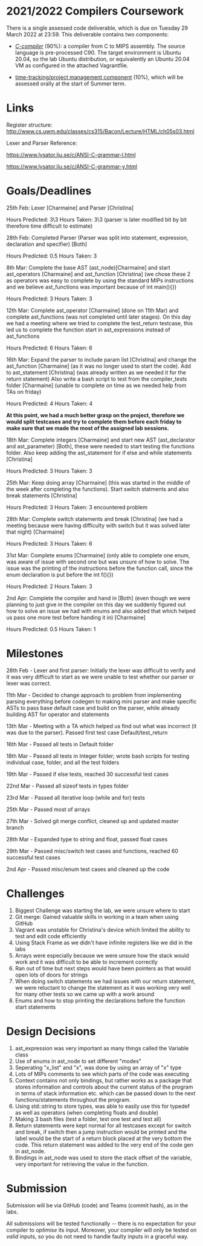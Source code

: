 2021/2022 Compilers Coursework
==============================

There is a single assessed code deliverable, which is due on Tuesday 29 March 2022 at 23:59. This deliverable contains two components:

- [*C-compiler*](c_compiler.md) (90%): a compiler from C to MIPS assembly. The source language is pre-processed C90. The target environment is Ubuntu 20.04, so the lab Ubuntu distribution, or equivalently an Ubuntu 20.04 VM as configured in the attached Vagrantfile.

- [time-tracking/project management component](management.md) (10%), which will be assessed orally at the start of Summer term.


Links
==========

Register structure: http://www.cs.uwm.edu/classes/cs315/Bacon/Lecture/HTML/ch05s03.html

Lexer and Parser Reference:

https://www.lysator.liu.se/c/ANSI-C-grammar-l.html

https://www.lysator.liu.se/c/ANSI-C-grammar-y.html


Goals/Deadlines
==========
25th Feb: Lexer [Charmaine] and Parser [Christina]

Hours Predicted: 3\3
Hours Taken: 3\3 (parser is later modified bit by bit therefore time difficult to estimate)

28th Feb: Completed Parser (Parser was split into statement, expression, declaration and specifier) [Both]

Hours Predicted: 0.5
Hours Taken: 3

8th Mar: Complete the base AST (ast_node)[Charmaine] and start ast_operators [Charmaine] and ast_function [Christina] (we chose these 2 as operators was easy to complete by using the standard MIPs instructions and we believe ast_functions was important because of int main(){})

Hours Predicted: 3
Hours Taken: 3

12th Mar: Complete ast_operator [Charmaine] (done on 11th Mar) and complete ast_functions (was not completed until later stages). On this day we had a meeting where we tried to complete the test_return testcase, this led us to complete the function start in ast_expressions instead of ast_functions

Hours Predicted: 6
Hours Taken: 6

16th Mar: Expand the parser to include param list [Christina] and change the ast_function [Charmaine] (as it was no longer used to start the code). Add to ast_statement [Christina] (was already written as we needed it for the return statement) Also write a bash script to test from the compiler_tests folder [Charmaine] (unable to complete on time as we needed help from TAs on friday)

Hours Predicted: 4
Hours Taken: 4

**At this point, we had a much better grasp on the project, therefore we would split testcases and try to complete them before each friday to make sure that we made the most of the assigned lab sessions.**

18th Mar: Complete integers [Charmaine] and start new AST (ast_declarator and ast_parameter) [Both], these were needed to start testing the functions folder. Also keep adding the ast_statement for if else and while statements [Christina]

Hours Predicted: 3
Hours Taken: 3

25th Mar: Keep doing array [Charmaine] (this was started in the middle of the week after completing the functions). Start switch statments and also break statements [Christina]

Hours Predicted: 3
Hours Taken: 3 encountered problem 

28th Mar: Complete switch statements and break [Christina] (we had a meeting because were having difficulty with switch but it was solved later that night) [Charmaine]

Hours Predicted: 3
Hours Taken: 6

31st Mar: Complete enums [Charmaine] (only able to complete one enum, was aware of issue with second one but was unsure of how to solve. The issue was the printing of the instructions before the function call, since the enum declaration is put before the int f(){})

Hours Predicted: 2
Hours Taken: 3

2nd Apr: Complete the compiler and hand in [Both] (even though we were planning to just give in the compiler on this day we suddenly figured out how to solve an issue we had with enums and also added that which helped us pass one more test before handing it in) [Charmaine]

Hours Predicted: 0.5
Hours Taken: 1



Milestones
==========
28th Feb - Lexer and first parser: Initially the lexer was difficult to verify and it was very difficult to start as we were unable to test whether our parser or lexer was correct.

11th Mar - Decided to change approach to problem from implementing parsing everything before codegen to making mini parser and make specific ASTs to pass base default case and build on the parser, while already building AST for operator and statements

13th Mar - Meeting with a TA which helped us find out what was incorrect (it was due to the parser). Passed first test case Default/test_return 

16th Mar - Passed all tests in Default folder

18th Mar - Passed all tests in Integer folder; wrote bash scripts for testing individual case, folder, and all the test folders 

19th Mar - Passed if else tests, reached 30 successful test cases

22nd Mar - Passed all sizeof tests in types folder 

23rd Mar - Passed all iterative loop (while and for) tests

25th Mar - Passed most of arrays

27th Mar - Solved git merge conflict, cleaned up and updated master branch

28th Mar - Expanded type to string and float, passed float cases

29th Mar - Passed misc/switch test cases and functions, reached 60 successful test cases

2nd Apr - Passed misc/enum test cases and cleaned up the code


Challenges
==========
1. Biggest Challenge was starting the lab, we were unsure where to start
2. Git merge: Gained valuable skills in working in a team when using GitHub
3. Vagrant was unstable for Christina's device which limited the ability to test and edit code efficiently
4. Using Stack Frame as we didn't have infinite registers like we did in the labs
5. Arrays were especially because we were unsure how the stack would work and it was difficult to be able to increment correctly
6. Ran out of time but next steps would have been pointers as that would open lots of doors for strings
7. When doing switch statements we had issues with our return statement, we were reluctant to change the statement as it was working very well for many other tests so we came up with a work around
8. Enums and how to stop printing the declarations before the function start statements


Design Decisions
==========
1. ast_expression was very important as many things called the Variable class
2. Use of enums in ast_node to set different "modes"
3. Seperating "x_list" and "x", was done by using an array of "x" type
4. Lots of MIPs comments to see which parts of the code was executing
5. Context contains not only bindings, but rather works as a package that stores information and controls about the current status of the program in terms of stack information etc. which can be passed down to the next functions/statements throughout the program. 
6. Using std::string to store types, was able to easily use this for typedef as well as operators (when completing floats and double)
7. Making 3 bash files (test a folder, test one test and test all)
8. Return statements were kept normal for all testcases except for switch and break, if switch then a jump instruction would be printed and the label would be the start of a return block placed at the very bottom the code. This return statement was added to the very end of the code gen in ast_node.
9. Bindings in ast_node was used to store the stack offset of the variable, very important for retrieving the value in the function.
 

Submission
==========

Submission will be via GitHub (code) and Teams (commit hash), as in the labs.

All submissions will be tested functionally -- there is no expectation for your compiler to *optimise* its input. Moreover, your compiler will only be tested on *valid* inputs, so you do not need to handle faulty inputs in a graceful way.
